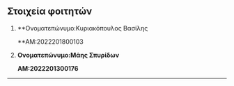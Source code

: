 ## Στοιχεία φοιτητών

 1. **Ονοματεπώνυμο:Κυριακόπουλος Βασίλης 

    **ΑΜ:2022201800103

 2. **Ονοματεπώνυμο:Mάης Σπυρίδων** 

    **ΑΜ:2022201300176** 

---
